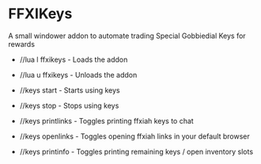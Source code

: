 # FFXIKeys
A small windower addon to automate trading Special Gobbiedial Keys for rewards

* //lua l ffxikeys  - Loads the addon
* //lua u ffxikeys  - Unloads the addon
  
* //keys start      - Starts using keys
* //keys stop       - Stops using keys
  
* //keys printlinks - Toggles printing ffxiah keys to chat
* //keys openlinks  - Toggles opening ffxiah links in your default browser

* //keys printinfo  - Toggles printing remaining keys / open inventory slots
